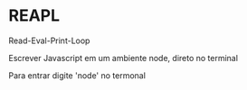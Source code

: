 # REAPL

Read-Eval-Print-Loop

Escrever Javascript em um ambiente node, direto no terminal

Para entrar digite 'node' no termonal